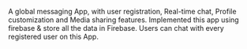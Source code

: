 A global messaging App, with user registration, Real-time chat, Profile customization and Media sharing features.
Implemented this app using firebase & store all the data in Firebase.
Users can chat with every registered user on this App.
